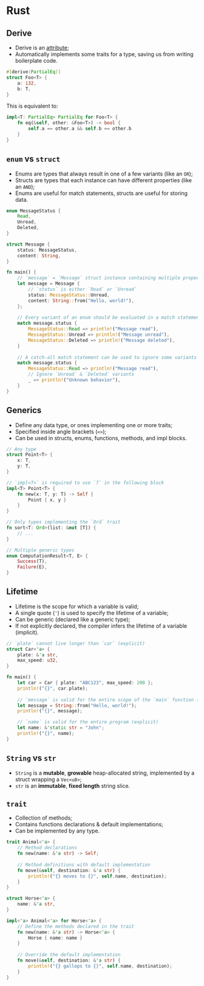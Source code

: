 # Rust

## Derive

- Derive is an [attribute](#attribute);
- Automatically implements some traits for a type, saving us from writing
  boilerplate code.

```rust
#[derive(PartialEq)]
struct Foo<T> {
    a: i32,
    b: T,
}
```

This is equivalent to:

```rust
impl<T: PartialEq> PartialEq for Foo<T> {
    fn eq(&self, other: &Foo<T>) -> bool {
        self.a == other.a && self.b == other.b
    }
}
```

## `enum` vs `struct`

- Enums are types that always result in one of a few variants (like an `OR`);
- Structs are types that each instance can have different properties (like an
  `AND`);
- Enums are useful for match statements, structs are useful for storing data.

```rust
enum MessageStatus {
    Read,
    Unread,
    Deleted,
}

struct Message {
    status: MessageStatus,
    content: String,
}

fn main() {
    // `message` = `Message` struct instance containing multiple properties
    let message = Message {
        // `status` is either `Read` or `Unread`
        status: MessageStatus::Unread,
        content: String::from("Hello, world!"),
    };
    
    // Every variant of an enum should be evaluated in a match statement
    match message.status {
        MessageStatus::Read => println!("Message read"),
        MessageStatus::Unread => println!("Message unread"),
        MessageStatus::Deleted => println!("Message deleted"),
    }
    
    // A catch-all match statement can be used to ignore some variants
    match message.status {
        MessageStatus::Read => println!("Message read"),
        // Ignore `Unread` & `Deleted` variants
        _ => println!("Unknown behavior"),
    }
}
```

## Generics

- Define any data type, or ones implementing one or more traits;
- Specified inside angle brackets (`<>`);
- Can be used in structs, enums, functions, methods, and impl blocks.

```rust
// Any type
struct Point<T> {
    x: T,
    y: T,
}

// `impl<T>` is required to use `T` in the following block
impl<T> Point<T> {
    fn new(x: T, y: T) -> Self {
        Point { x, y }
    }
}

// Only types implementing the `Ord` trait
fn sort<T: Ord>(list: &mut [T]) {
    // ...
}

// Multiple generic types
enum ComputationResult<T, E> {
    Success(T),
    Failure(E),
}
```

## Lifetime

- Lifetime is the scope for which a variable is valid;
- A single quote (`'`) is used to specify the lifetime of a variable;
- Can be generic (declared like a generic type);
- If not explicitly declared, the compiler infers the lifetime of a variable
  (implicit).

```rust
// `plate` cannot live longer than `car` (explicit)
struct Car<'a> {
    plate: &'a str,
    max_speed: u32,
}

fn main() {
    let car = Car { plate: "ABC123", max_speed: 200 };
    println!("{}", car.plate);
    
    // `message` is valid for the entire scope of the `main` function (implicit)
    let message = String::from("Hello, world!");
    println!("{}", message);

    // `name` is valid for the entire program (explicit)
    let name: &'static str = "John";
    println!("{}", name);
}
```

## `String` vs `str`

- `String` is a **mutable**, **growable** heap-allocated string, implemented by
  a struct wrapping a `Vec<u8>`;
- `str` is an **immutable**, **fixed length** string slice.

## `trait`

- Collection of methods;
- Contains functions declarations & default implementations;
- Can be implemented by any type.

```rust
trait Animal<'a> {
    // Method declarations
    fn new(name: &'a str) -> Self;
    
    // Method definitions with default implementation
    fn move(&self, destination: &'a str) {
        println!("{} moves to {}", self.name, destination);
    }
}

struct Horse<'a> {
    name: &'a str,
}

impl<'a> Animal<'a> for Horse<'a> {
    // Define the methods declared in the trait
    fn new(name: &'a str) -> Horse<'a> {
        Horse { name: name }
    }
    
    // Override the default implementation
    fn move(&self, destination: &'a str) {
        println!("{} gallops to {}", self.name, destination);
    }
}
```
